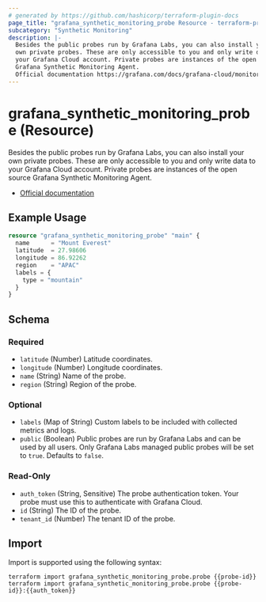 ```yaml
---
# generated by https://github.com/hashicorp/terraform-plugin-docs
page_title: "grafana_synthetic_monitoring_probe Resource - terraform-provider-grafana"
subcategory: "Synthetic Monitoring"
description: |-
  Besides the public probes run by Grafana Labs, you can also install your
  own private probes. These are only accessible to you and only write data to
  your Grafana Cloud account. Private probes are instances of the open source
  Grafana Synthetic Monitoring Agent.
  Official documentation https://grafana.com/docs/grafana-cloud/monitor-public-endpoints/private-probes/
---
```


# grafana_synthetic_monitoring_probe (Resource)

Besides the public probes run by Grafana Labs, you can also install your
own private probes. These are only accessible to you and only write data to
your Grafana Cloud account. Private probes are instances of the open source
Grafana Synthetic Monitoring Agent.

* [Official documentation](https://grafana.com/docs/grafana-cloud/monitor-public-endpoints/private-probes/)

## Example Usage

```terraform
resource "grafana_synthetic_monitoring_probe" "main" {
  name      = "Mount Everest"
  latitude  = 27.98606
  longitude = 86.92262
  region    = "APAC"
  labels = {
    type = "mountain"
  }
}
```

<!-- schema generated by tfplugindocs -->
## Schema

### Required

- `latitude` (Number) Latitude coordinates.
- `longitude` (Number) Longitude coordinates.
- `name` (String) Name of the probe.
- `region` (String) Region of the probe.

### Optional

- `labels` (Map of String) Custom labels to be included with collected metrics and logs.
- `public` (Boolean) Public probes are run by Grafana Labs and can be used by all users. Only Grafana Labs managed public probes will be set to `true`. Defaults to `false`.

### Read-Only

- `auth_token` (String, Sensitive) The probe authentication token. Your probe must use this to authenticate with Grafana Cloud.
- `id` (String) The ID of the probe.
- `tenant_id` (Number) The tenant ID of the probe.

## Import

Import is supported using the following syntax:

```shell
terraform import grafana_synthetic_monitoring_probe.probe {{probe-id}}
terraform import grafana_synthetic_monitoring_probe.probe {{probe-id}}:{{auth_token}}
```
